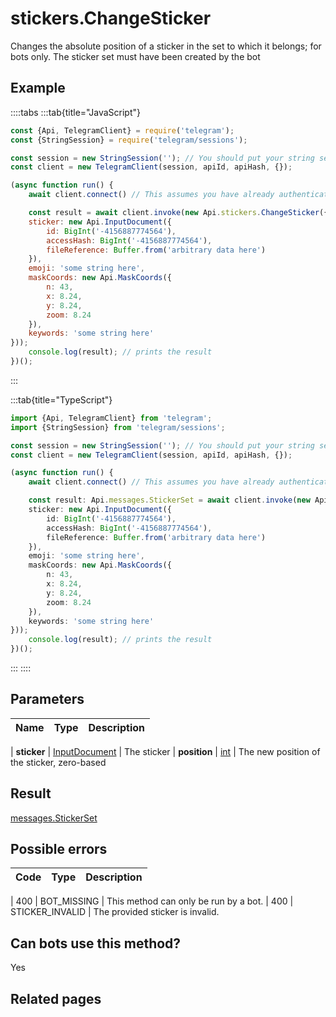 # stickers.ChangeSticker

Changes the absolute position of a sticker in the set to which it belongs; for bots only. The sticker set must have been created by the bot



## Example

::::tabs
:::tab{title="JavaScript"}
```js
const {Api, TelegramClient} = require('telegram');
const {StringSession} = require('telegram/sessions');

const session = new StringSession(''); // You should put your string session here
const client = new TelegramClient(session, apiId, apiHash, {});

(async function run() {
    await client.connect() // This assumes you have already authenticated with .start()

    const result = await client.invoke(new Api.stickers.ChangeSticker({
    sticker: new Api.InputDocument({
        id: BigInt('-4156887774564'),
        accessHash: BigInt('-4156887774564'),
        fileReference: Buffer.from('arbitrary data here')
    }),
    emoji: 'some string here',
    maskCoords: new Api.MaskCoords({
        n: 43,
        x: 8.24,
        y: 8.24,
        zoom: 8.24
    }),
    keywords: 'some string here'
}));
    console.log(result); // prints the result
})();
```
:::

:::tab{title="TypeScript"}
```ts
import {Api, TelegramClient} from 'telegram';
import {StringSession} from 'telegram/sessions';

const session = new StringSession(''); // You should put your string session here
const client = new TelegramClient(session, apiId, apiHash, {});

(async function run() {
    await client.connect() // This assumes you have already authenticated with .start()

    const result: Api.messages.StickerSet = await client.invoke(new Api.stickers.ChangeSticker({
    sticker: new Api.InputDocument({
        id: BigInt('-4156887774564'),
        accessHash: BigInt('-4156887774564'),
        fileReference: Buffer.from('arbitrary data here')
    }),
    emoji: 'some string here',
    maskCoords: new Api.MaskCoords({
        n: 43,
        x: 8.24,
        y: 8.24,
        zoom: 8.24
    }),
    keywords: 'some string here'
}));
    console.log(result); // prints the result
})();
```
:::
::::



## Parameters

| Name | Type | Description |
| :--: | ---- | ----------- |

| **sticker** | [InputDocument](https://core.telegram.org/type/InputDocument) | The sticker 
| **position** | [int](https://core.telegram.org/type/int) | The new position of the sticker, zero-based 


## Result

[messages.StickerSet](https://core.telegram.org/type/messages.StickerSet)



## Possible errors

| Code | Type | Description |
| :--: | ---- | ----------- |

| 400 | BOT\_MISSING | This method can only be run by a bot. 
| 400 | STICKER\_INVALID | The provided sticker is invalid. 


## Can bots use this method?

Yes

## Related pages


